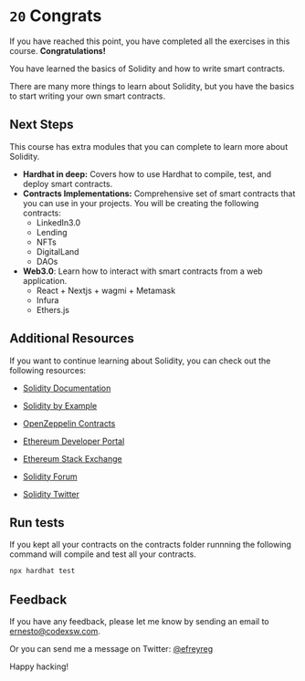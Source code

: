# `20` Congrats

If you have reached this point, you have completed all the exercises in this course. **Congratulations!**

You have learned the basics of Solidity and how to write smart contracts.

There are many more things to learn about Solidity, but you have the basics to start writing your own smart contracts.

## Next Steps

This course has extra modules that you can complete to learn more about Solidity.

- **Hardhat in deep:** Covers how to use Hardhat to compile, test, and deploy smart contracts.
- **Contracts Implementations:** Comprehensive set of smart contracts that you can use in your projects. You will be creating the following contracts:
  - LinkedIn3.0
  - Lending
  - NFTs
  - DigitalLand
  - DAOs
- **Web3.0**: Learn how to interact with smart contracts from a web application.
  - React + Nextjs + wagmi + Metamask
  - Infura
  - Ethers.js

## Additional Resources

If you want to continue learning about Solidity, you can check out the following resources:

- [Solidity Documentation](https://docs.soliditylang.org/en/v0.8.9/)

- [Solidity by Example](https://solidity-by-example.org/)

- [OpenZeppelin Contracts](https://docs.openzeppelin.com/contracts/4.x/)

- [Ethereum Developer Portal](https://ethereum.org/en/developers/)

- [Ethereum Stack Exchange](https://ethereum.stackexchange.com/)

- [Solidity Forum](https://forum.soliditylang.org/)

- [Solidity Twitter](https://twitter.com/solidity_lang)

## Run tests

If you kept all your contracts on the contracts folder runnning the following command will compile and test all your contracts.

```bash
npx hardhat test
```

## Feedback

If you have any feedback, please let me know by sending an email to [ernesto@codexsw.com](mailto:ernesto@codexsw.com).

Or you can send me a message on Twitter: [@efreyreg](https://twitter.com/efreyreg)

Happy hacking!
